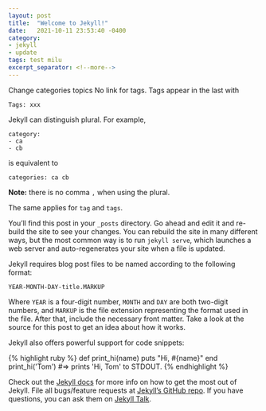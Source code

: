 ```yaml
---
layout: post
title:  "Welcome to Jekyll!"
date:   2021-10-11 23:53:40 -0400
category: 
- jekyll 
- update
tags: test milu
excerpt_separator: <!--more-->
---
```

Change categories topics
No link for tags. Tags appear in the last with 
```
Tags: xxx
```

Jekyll can distinguish plural. For example, 
```
category:
- ca
- cb
```
is equivalent to 
```
categories: ca cb
```
**Note:** there is no comma `,` when using the plural.

The same applies for `tag` and `tags`.

<i class="fa fa-car" style="font-size:48px;"></i>

<!--more-->

You’ll find this post in your `_posts` directory. Go ahead and edit it and re-build the site to see your changes. You can rebuild the site in many different ways, but the most common way is to run `jekyll serve`, which launches a web server and auto-regenerates your site when a file is updated.

Jekyll requires blog post files to be named according to the following format:

`YEAR-MONTH-DAY-title.MARKUP`

Where `YEAR` is a four-digit number, `MONTH` and `DAY` are both two-digit numbers, and `MARKUP` is the file extension representing the format used in the file. After that, include the necessary front matter. Take a look at the source for this post to get an idea about how it works.

Jekyll also offers powerful support for code snippets:

{% highlight ruby %}
def print_hi(name)
  puts "Hi, #{name}"
end
print_hi('Tom')
#=> prints 'Hi, Tom' to STDOUT.
{% endhighlight %}

Check out the [Jekyll docs][jekyll-docs] for more info on how to get the most out of Jekyll. File all bugs/feature requests at [Jekyll’s GitHub repo][jekyll-gh]. If you have questions, you can ask them on [Jekyll Talk][jekyll-talk].

[jekyll-docs]: https://jekyllrb.com/docs/home
[jekyll-gh]:   https://github.com/jekyll/jekyll
[jekyll-talk]: https://talk.jekyllrb.com/
